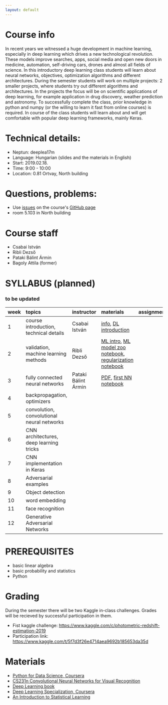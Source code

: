```yaml
---
layout: default
---
```


# Course info
In recent years we witnessed a huge development in machine learning, especially in deep learning which drives a new technological revolution. These models improve searches, apps, social media and open new doors in medicine, automation, self-driving cars, drones and almost all fields of science. In this introductory deep learning class students will learn about neural networks, objectives, optimization algorithms and different architectures. During the semester students will work on multiple projects: 2 smaller projects, where students try out different algorithms and architectures. In the projects the focus will be on scientific applications of deep learning, for example application in drug discovery, weather prediction and astronomy. To successfully complete the class, prior knowledge in python and numpy (or the willing to learn it fast from online courses) is required. In course of the class students will learn about and will get comfortable with popular deep learning frameworks, mainly Keras.

# Technical details:
- Neptun: deeplea17m
- Language: Hungarian (slides and the materials in English)
- Start: 2019.02.18.
- Time: 9:00 - 10:00
- Location: 0.81 Ortvay, North building

# Questions, problems:
- Use [issues](https://guides.github.com/features/issues/) on the course's [GitHub page](https://github.com/patbaa/physdl/)
- room 5.103 in North building

# Course staff
 - Csabai István
 - Ribli Dezső
 - Pataki Bálint Ármin
 - Bagoly Attila (former)

# SYLLABUS (planned)
### to be updated

| week        | topics          | instructor | materials | assignments |
|:-------------|:------------------|:------|:------|:------|
|  1 | course introduction, technical details     | Csabai István       | [info](http://patbaa.web.elte.hu/physdl/01_technical_info.pdf), [DL introduction](http://patbaa.web.elte.hu/physdl/01_deeplearning_intro.pdf) | |
|  2 | validation, machine learning methods       | Ribli Dezső         | [ML intro](http://dkrib.web.elte.hu/deeplearning/course_slides/machine_learning_intro.pdf),  [ML model zoo notebook](https://github.com/patbaa/physdl/blob/master/notebooks/02/machine_learning_model_zoo.ipynb),  [regularization notebook](https://github.com/patbaa/physdl/blob/master/notebooks/02/regluarization.ipynb)| |
|  3 | fully connected neural networks            | Pataki Bálint Ármin | [PDF](http://patbaa.web.elte.hu/physdl/03_fully_connected.pdf), [first NN notebook](https://github.com/patbaa/physdl/blob/master/notebooks/03/fully_connected.ipynb) | |
|  4 | backpropagation, optimizers                |  |  | |
|  5 | convolution, convolutional neural networks |  |  | |
|  6 | CNN architectures, deep learning tricks    |  |  | |
|  7 | CNN implementation in Keras                |  |  | |
|  8 | Adversarial examples                       |  |  | |
|  9 | Object detection                           |  |  | |
| 10 | word embedding                             |  |  | |
| 11 | face recognition                           |  |  | |
| 12 | Generative Adversarial Networks            |  |  | |

# PREREQUISITES
 - basic linear algebra
 - basic probability and statistics
 - Python

# Grading
During the semester there will be two Kaggle in-class challenges. Grades will be recieved by successful participation in them.
- Fist kaggle challenge: https://www.kaggle.com/c/photometric-redshift-estimation-2019
- Participation link: https://www.kaggle.com/t/5f7d3f26e4714aea9692b185653da35d

# Materials
 - [Python for Data Science, Coursera](https://www.coursera.org/learn/python-for-applied-data-science)
 - [CS231n Convolutional Neural Networks for Visual Recognition](http://cs231n.stanford.edu/)
 - [Deep Learning book](http://www.deeplearningbook.org/)
 - [Deep Learning Specialization, Coursera](https://www.coursera.org/specializations/deep-learning)
 - [An Introduction to Statistical Learning](http://www-bcf.usc.edu/~gareth/ISL/)
